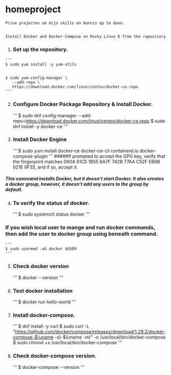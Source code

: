 # homeproject
    Prive projecten om mijn skills en kennis op te doen.


    Install Docker and Docker-Compose on Rocky Linux 8 from the repository

 1.  ### Set up the repository.
    '''
    $ sudo yum install -y yum-utils
 
 
    $ sudo yum-config-manager \
       --add-repo \
       https://download.docker.com/linux/centos/docker-ce.repo
    '''

2. ### Configure Docker Package Repository & Install Docker.
    '''
    $ sudo dnf config-manager --add-repo=https://download.docker.com/linux/centos/docker-ce.repo
    $ sudo dnf install -y docker-ce
    '''

3. ### Install Docker Engine
    '''
    $ sudo yum install docker-ce docker-ce-cli containerd.io docker-compose-plugin
    '''
#####If prompted to accept the GPG key, verify that the fingerprint matches 060A 61C5 1B55 8A7F 742B 77AA C52F EB6B 621E 9F35, and if so, accept it.
##### This command installs Docker, but it doesn’t start Docker. It also creates a docker group, however, it doesn’t add any users to the group by default.

4. ### To verify the status of docker.
    '''
    $ sudo systemctl status docker 
    '''

### If you wish local user to mange and run docker commands, then add the user to docker group using beneath command.
    '''
    $ sudo usermod -aG docker $USER
    '''

5. ### Check docker version
    '''
    $ docker --version
    '''

6. ### Test docker installation
    '''
    $ docker run hello-world
    ''' 

7. ### Install docker-compose.
    '''
    $ dnf install -y curl
    $ sudo curl -L "https://github.com/docker/compose/releases/download/1.29.2/docker-compose-$(uname -s)-$(uname -m)" -o /usr/local/bin/docker-compose
    $ sudo chmod +x /usr/local/bin/docker-compose
    ''' 

8. ### Check docker-compose version.
    '''
    $ docker-compose --version
    ''' 

